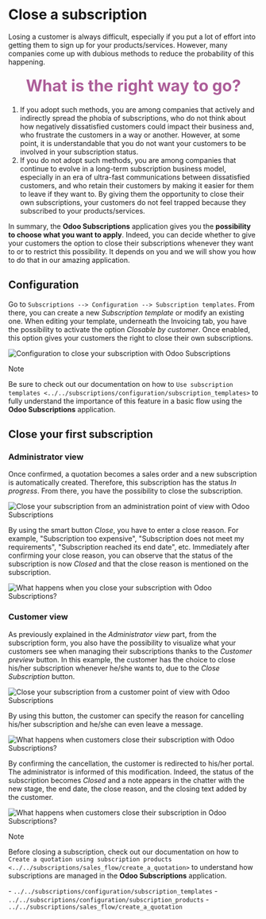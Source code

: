 # Close a subscription

Losing a customer is always difficult, especially if you put a lot of
effort into getting them to sign up for your products/services. However,
many companies come up with dubious methods to reduce the probability of
this happening.

<div align="center" style="color:#AD5E99; font-size: 2rem ;margin: 20px 0"> <b>What is the right
way to go?</b> </div>

1.  If you adopt such methods, you are among companies that actively and
    indirectly spread the phobia of subscriptions, who do not think
    about how negatively dissatisfied customers could impact their
    business and, who frustrate the customers in a way or another.
    However, at some point, it is understandable that you do not want
    your customers to be involved in your subscription status.
2.  If you do not adopt such methods, you are among companies that
    continue to evolve in a long-term subscription business model,
    especially in an era of ultra-fast communications between
    dissatisfied customers, and who retain their customers by making it
    easier for them to leave if they want to. By giving them the
    opportunity to close their own subscriptions, your customers do not
    feel trapped because they subscribed to your products/services.

In summary, the **Odoo Subscriptions** application gives you the
**possibility to choose what you want to apply**. Indeed, you can decide
whether to give your customers the option to close their subscriptions
whenever they want to or to restrict this possibility. It depends on you
and we will show you how to do that in our amazing application.

## Configuration

Go to `Subscriptions --> Configuration --> Subscription templates`. From
there, you can create a new *Subscription template* or modify an
existing one. When editing your template, underneath the Invoicing tab,
you have the possibility to activate the option *Closable by customer*.
Once enabled, this option gives your customers the right to close their
own subscriptions.

![Configuration to close your subscription with Odoo
Subscriptions](closing/configuration-to-close-your-subscriptions.png)

<div class="note">

<div class="title">

Note

</div>

Be sure to check out our documentation on how to `Use subscription
templates <../../subscriptions/configuration/subscription_templates>` to
fully understand the importance of this feature in a basic flow using
the **Odoo Subscriptions** application.

</div>

## Close your first subscription

### Administrator view

Once confirmed, a quotation becomes a sales order and a new subscription
is automatically created. Therefore, this subscription has the status
*In progress*. From there, you have the possibility to close the
subscription.

![Close your subscription from an administration point of view with Odoo
Subscriptions](closing/close-your-subscriptions-as-an-administrator.png)

By using the smart button *Close*, you have to enter a close reason. For
example, "Subscription too expensive", "Subscription does not meet my
requirements", "Subscription reached its end date", etc. Immediately
after confirming your close reason, you can observe that the status of
the subscription is now *Closed* and that the close reason is mentioned
on the subscription.

![What happens when you close your subscription with Odoo
Subscriptions?](closing/use-of-close-reasons.png)

### Customer view

As previously explained in the *Administrator view* part, from the
subscription form, you also have the possibility to visualize what your
customers see when managing their subscriptions thanks to the *Customer
preview* button. In this example, the customer has the choice to close
his/her subscription whenever he/she wants to, due to the *Close
Subscription* button.

![Close your subscription from a customer point of view with Odoo
Subscriptions](closing/close-your-subscriptions-as-a-customer.png)

By using this button, the customer can specify the reason for cancelling
his/her subscription and he/she can even leave a message.

![What happens when customers close their subscription with Odoo
Subscriptions?](closing/use-of-close-reasons-as-a-customer.png)

By confirming the cancellation, the customer is redirected to his/her
portal. The administrator is informed of this modification. Indeed, the
status of the subscription becomes *Closed* and a note appears in the
chatter with the new stage, the end date, the close reason, and the
closing text added by the customer.

![What happens when customers close their subscription in Odoo
Subscriptions?](closing/chatter-history-when-a-customer-closes-a-subscription.png)

<div class="note">

<div class="title">

Note

</div>

Before closing a subscription, check out our documentation on how to
`Create a quotation using subscription products
<../../subscriptions/sales_flow/create_a_quotation>` to understand how
subscriptions are managed in the **Odoo Subscriptions** application.

</div>

<div class="seealso">

\- `../../subscriptions/configuration/subscription_templates` -
`../../subscriptions/configuration/subscription_products` -
`../../subscriptions/sales_flow/create_a_quotation`

</div>
